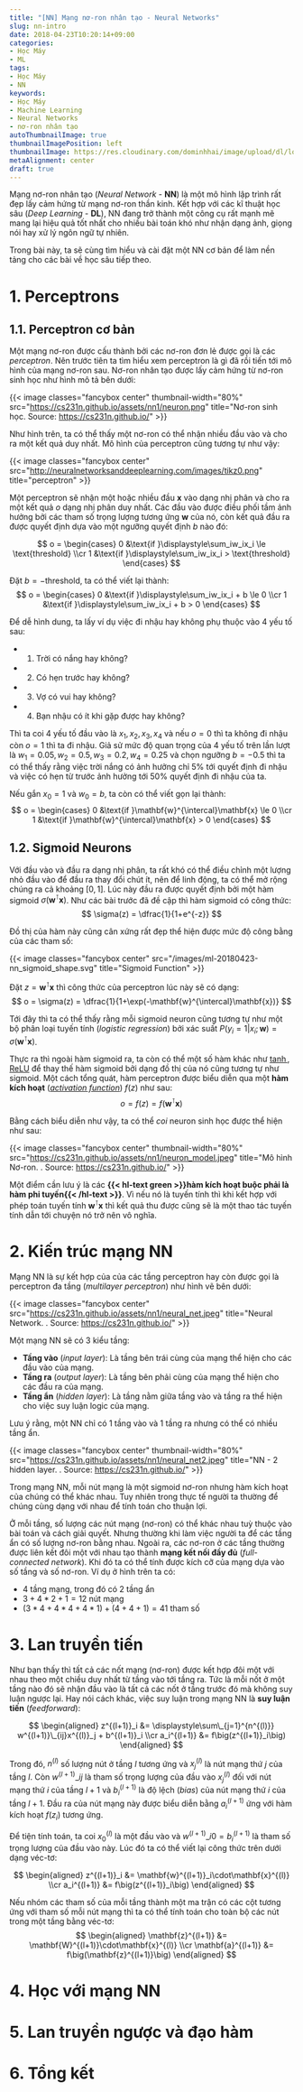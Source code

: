 ```yaml
---
title: "[NN] Mạng nơ-ron nhân tạo - Neural Networks"
slug: nn-intro
date: 2018-04-23T10:20:14+09:00
categories:
- Học Máy
- ML
tags:
- Học Máy
- NN
keywords:
- Học Máy
- Machine Learning
- Neural Networks
- nơ-ron nhân tạo
autoThumbnailImage: true
thumbnailImagePosition: left
thumbnailImage: https://res.cloudinary.com/dominhhai/image/upload/dl/logo.png
metaAlignment: center
draft: true
---
```

Mạng nơ-ron nhân tạo (*Neural Network* - **NN**) là một mô hình lập trình rất đẹp lấy cảm hứng từ mạng nơ-ron thần kinh. Kết hợp với các kĩ thuật học sâu (*Deep Learning* - **DL**), NN đang trở thành một công cụ rất mạnh mẽ mang lại hiệu quả tốt nhất cho nhiều bài toán khó như nhận dạng ảnh, giọng nói hay xử lý ngôn ngữ tự nhiên.
<!--more-->

Trong bài này, ta sẽ cùng tìm hiểu và cài đặt một NN cơ bản để làm nền tảng cho các bài về học sâu tiếp theo.

<!--toc-->

# 1. Perceptrons
## 1.1. Perceptron cơ bản
Một mạng nơ-ron được cấu thành bởi các nơ-ron đơn lẻ được gọi là các *perceptron*. Nên trước tiên ta tìm hiểu xem perceptron là gì đã rồi tiến tới mô hình của mạng nơ-ron sau. Nơ-ron nhân tạo được lấy cảm hứng từ nơ-ron sinh học như hình mô tả bên dưới:

{{< image classes="fancybox center" thumbnail-width="80%" src="https://cs231n.github.io/assets/nn1/neuron.png" title="Nơ-ron sinh học. Source: https://cs231n.github.io/" >}}

Như hình trên, ta có thể thấy một nơ-ron có thể nhận nhiều đầu vào và cho ra một kết quả duy nhất. Mô hình của perceptron cũng tương tự như vậy:

{{< image classes="fancybox center" src="http://neuralnetworksanddeeplearning.com/images/tikz0.png" title="perceptron" >}}

Một perceptron sẽ nhận một hoặc nhiều đầu $\mathbf{x}$ vào dạng nhị phân và cho ra một kết quả $o$ dạng nhị phân duy nhất. Các đầu vào được điều phối tầm ảnh hưởng bởi các tham số trọng lượng tương ứng $\mathbf{w}$ của nó, còn kết quả đầu ra được quyết định dựa vào một ngưỡng quyết định $b$ nào đó:

$$
o = \begin{cases}
0 &\text{if }\displaystyle\sum_iw_ix_i \le \text{threshold}
\\cr
1 &\text{if }\displaystyle\sum_iw_ix_i > \text{threshold}
\end{cases}
$$

Đặt $b=-\text{threshold}$, ta có thể viết lại thành:
$$
o = \begin{cases}
0 &\text{if }\displaystyle\sum_iw_ix_i + b \le 0
\\cr
1 &\text{if }\displaystyle\sum_iw_ix_i + b > 0
\end{cases}
$$

Để dễ hình dung, ta lấy ví dụ việc đi nhậu hay không phụ thuộc vào 4 yếu tố sau:

* 1. Trời có nắng hay không?
* 2. Có hẹn trước hay không?
* 3. Vợ có vui hay không?
* 4. Bạn nhậu có ít khi gặp được hay không?

Thì ta coi 4 yếu tố đầu vào là $x_1, x_2, x_3, x_4$ và nếu $o=0$ thì ta không đi nhậu còn $o=1$ thì ta đi nhậu. Giả sử mức độ quan trọng của 4 yếu tố trên lần lượt là $w_1=0.05, w_2=0.5, w_3=0.2, w_4=0.25$ và chọn ngưỡng $b=-0.5$ thì ta có thể thấy rằng việc trời nắng có ảnh hưởng chỉ 5% tới quyết định đi nhậu và việc có hẹn từ trước ảnh hưởng tới 50% quyết định đi nhậu của ta.

Nếu gắn $x_0=1$ và $w_0=b$, ta còn có thể viết gọn lại thành:
$$
o = \begin{cases}
0 &\text{if }\mathbf{w}^{\intercal}\mathbf{x} \le 0
\\cr
1 &\text{if }\mathbf{w}^{\intercal}\mathbf{x} > 0
\end{cases}
$$

## 1.2. Sigmoid Neurons
Với đầu vào và đầu ra dạng nhị phân, ta rất khó có thể điều chỉnh một lượng nhỏ đầu vào để đầu ra thay đổi chút ít, nên để linh động, ta có thể mở rộng chúng ra cả khoảng $[0, 1]$. Lúc này đầu ra được quyết định bởi một hàm sigmoid $\sigma(\mathbf{w}^{\intercal}\mathbf{x})$. Như các bài trước đã đề cập thì hàm sigmoid có công thức:
$$
\sigma(z) = \dfrac{1}{1+e^{-z}}
$$

Đồ thị của hàm này cũng cân xứng rất đẹp thể hiện được mức độ công bằng của các tham số:

{{< image classes="fancybox center" src="/images/ml-20180423-nn_sigmoid_shape.svg" title="Sigmoid Function" >}}

Đặt $z = \mathbf{w}^{\intercal}\mathbf{x}$ thì công thức của perceptron lúc này sẽ có dạng:
$$
o = \sigma(z) = \dfrac{1}{1+\exp(-\mathbf{w}^{\intercal}\mathbf{x})}
$$

Tới đây thì ta có thể thấy rằng mỗi sigmoid neuron cũng tương tự như một bộ phân loại tuyến tính (*logistic regression*) bởi xác suất $P(y_i=1|x_i;\mathbf{w})=\sigma(\mathbf{w}^{\intercal}\mathbf{x})$.

Thực ra thì ngoài hàm sigmoid ra, ta còn có thể một số hàm khác như [$\tanh$](http://mathworld.wolfram.com/HyperbolicTangent.html), [$\text{ReLU}$](https://en.wikipedia.org/wiki/Rectifier_(neural_networks)) để thay thế hàm sigmoid bởi dạng đồ thị của nó cũng tương tự như sigmoid. Một cách tổng quát, hàm perceptron được biểu diễn qua một **hàm kích hoạt** (*[activation function](https://en.wikipedia.org/wiki/Activation_function)*) $f(z)$ như sau:
$$
o = f(z) = f(\mathbf{w}^{\intercal}\mathbf{x})
$$

Bằng cách biểu diễn như vậy, ta có thể *coi* neuron sinh học được thể hiện như sau:

{{< image classes="fancybox center" thumbnail-width="80%" src="https://cs231n.github.io/assets/nn1/neuron_model.jpeg" title="Mô hình Nơ-ron. . Source: https://cs231n.github.io/" >}}

Một điểm cần lưu ý là các **{{< hl-text green >}}hàm kích hoạt buộc phải là hàm phi tuyến{{< /hl-text >}}**. Vì nếu nó là tuyến tính thì khi kết hợp với phép toán tuyến tính $\mathbf{w}^{\intercal}\mathbf{x}$ thì kết quả thu được cũng sẽ là một thao tác tuyến tính dẫn tới chuyện nó trở nên vô nghĩa.


# 2. Kiến trúc mạng NN
Mạng NN là sự kết hợp của của các tầng perceptron hay còn được gọi là perceptron đa tầng (*multilayer perceptron*) như hình vẽ bên dưới:

{{< image classes="fancybox center" src="https://cs231n.github.io/assets/nn1/neural_net.jpeg" title="Neural Network. . Source: https://cs231n.github.io/" >}}

Một mạng NN sẽ có 3 kiểu tầng:

* **Tầng vào** (*input layer*): Là tầng bên trái cùng của mạng thể hiện cho các đầu vào của mạng.
* **Tầng ra** (*output layer*): Là tầng bên phải cùng của mạng thể hiện cho các đầu ra của mạng.
* **Tầng ẩn** (*hidden layer*): Là tầng nằm giữa tầng vào và tầng ra thể hiện cho việc suy luận logic của mạng.

Lưu ý rằng, một NN chỉ có 1 tầng vào và 1 tầng ra nhưng có thể có nhiều tầng ẩn.

{{< image classes="fancybox center" thumbnail-width="80%" src="https://cs231n.github.io/assets/nn1/neural_net2.jpeg" title="NN - 2 hidden layer. . Source: https://cs231n.github.io/" >}}

Trong mạng NN, mỗi nút mạng là một sigmoid nơ-ron nhưng hàm kích hoạt của chúng có thể khác nhau. Tuy nhiên trong thực tế người ta thường để chúng cùng dạng với nhau để tính toán cho thuận lợi.

Ở mỗi tầng, số lượng các nút mạng (nơ-ron) có thể khác nhau tuỳ thuộc vào bài toán và cách giải quyết. Nhưng thường khi làm việc người ta để các tầng ẩn có số lượng nơ-ron bằng nhau. Ngoài ra, các nơ-ron ở các tầng thường được liên kết đôi một với nhau tạo thành **mạng kết nối đầy đủ** (*full-connected network*). Khi đó ta có thể tính được kích cỡ của mạng dựa vào số tầng và số nơ-ron. Ví dụ ở hình trên ta có:

* $4$ tầng mạng, trong đó có $2$ tầng ẩn
* $3+4*2+1=12$ nút mạng
* $(3*4+4*4+4*1)+(4+4+1)=41$ tham số


# 3. Lan truyền tiến
Như bạn thấy thì tất cả các nốt mạng (nơ-ron) được kết hợp đôi một với nhau theo một chiều duy nhất từ tầng vào tới tầng ra. Tức là mỗi nốt ở một tầng nào đó sẽ nhận đầu vào là tất cả các nốt ở tầng trước đó mà không suy luận ngược lại. Hay nói cách khác, việc suy luận trong mạng NN là **suy luận tiến** (*feedforward*):

$$
\begin{aligned}
z^{(l+1)}_i &= \displaystyle\sum\_{j=1}^{n^{(l)}} w^{(l+1)}\_{ij}x^{(l)}_j + b^{(l+1)}_i
\\cr
a_i^{(l+1)} &= f\big(z^{(l+1)}_i\big)
\end{aligned}
$$

Trong đó, $n^{(l)}$ số lượng nút ở tầng $l$ tương ứng và $x^{(l)}_j$ là nút mạng thứ $j$ của tầng $l$. Còn $w^{(l+1)}\_{ij}$ là tham số trọng lượng của đầu vào $x^{(l)}_j$ đối với nút mạng thứ $i$ của tầng $l+1$ và $b^{(l+1)}_i$ là độ lệch (*bias*) của nút mạng thứ $i$ của tầng $l+1$. Đầu ra của nút mạng này được biểu diễn bằng $a_i^{(l+1)}$ ứng với hàm kích hoạt $f(z_i)$ tương ứng.

Để tiện tính toán, ta coi $x^{(l)}_0$ là một đầu vào và $w^{(l+1)}\_{i0}=b^{(l+1)}_i$ là tham số trọng lượng của đầu vào này. Lúc đó ta có thể viết lại công thức trên dưới dạng véc-tơ:

$$
\begin{aligned}
z^{(l+1)}_i &= \mathbf{w}^{(l+1)}_i\cdot\mathbf{x}^{(l)}
\\cr
a_i^{(l+1)} &= f\big(z^{(l+1)}_i\big)
\end{aligned}
$$

Nếu nhóm các tham số của mỗi tầng thành một ma trận có các cột tương ứng với tham số mỗi nút mạng thì ta có thể tính toán cho toàn bộ các nút trong một tầng bằng véc-tơ:
$$
\begin{aligned}
\mathbf{z}^{(l+1)} &= \mathbf{W}^{(l+1)}\cdot\mathbf{x}^{(l)}
\\cr
\mathbf{a}^{(l+1)} &= f\big(\mathbf{z}^{(l+1)}\big)
\end{aligned}
$$

# 4. Học với mạng NN

# 5. Lan truyền ngược và đạo hàm

# 6. Tổng kết
